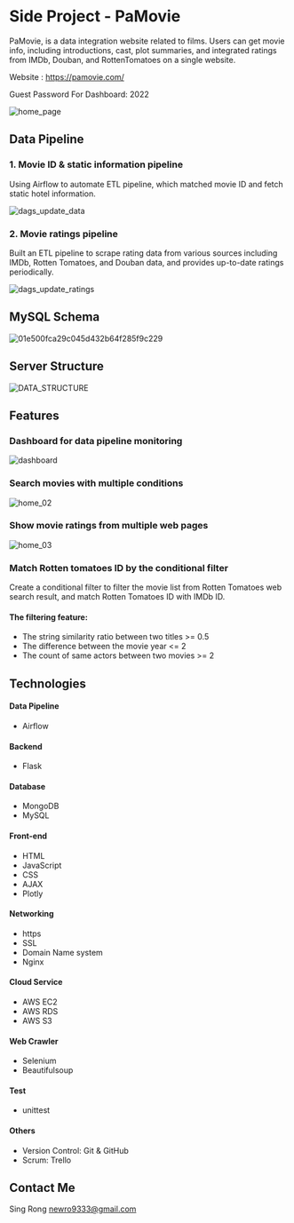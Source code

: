 # Side Project - PaMovie

PaMovie, is a data integration website related to films. Users can get movie info, including introductions, cast, plot summaries, and integrated ratings from IMDb, Douban, and RottenTomatoes on a single website.

Website : https://pamovie.com/  

Guest Password For Dashboard: 2022

![home_page](https://user-images.githubusercontent.com/97599669/194929062-c2d0e895-cf29-4f59-bb6c-b1031dfe77a9.png)


## Data Pipeline
### 1. Movie ID & static information pipeline
Using Airflow to automate ETL pipeline, which matched movie ID and fetch static hotel information.

![dags_update_data](https://user-images.githubusercontent.com/97599669/197456223-9af69d46-2604-430c-acfd-04f4a5c671d8.png)

### 2. Movie ratings pipeline
Built an ETL pipeline to scrape rating data from various sources including IMDb, Rotten Tomatoes, and Douban data, and provides up-to-date ratings periodically.

![dags_update_ratings](https://user-images.githubusercontent.com/97599669/197456262-334bc1ef-70b9-4527-8202-7fe903250cbe.png)

## MySQL Schema
![01e500fca29c045d432b64f285f9c229](https://user-images.githubusercontent.com/97599669/197459064-554b15d9-12ca-4934-8a24-2b31555809f8.png)

## Server Structure
![DATA_STRUCTURE](https://user-images.githubusercontent.com/97599669/197459143-abb62380-db5e-46a7-8fb2-9a0f154b90a4.png)

## Features
### Dashboard for data pipeline monitoring
![dashboard](https://user-images.githubusercontent.com/97599669/197510719-04fdcc90-4db8-44b4-aac8-ea6c438d90f4.gif)


### Search movies with multiple conditions
![home_02](https://user-images.githubusercontent.com/97599669/197514795-233540b2-8af2-4f74-b9a9-03a2060a994e.gif)


### Show movie ratings from multiple web pages
![home_03](https://user-images.githubusercontent.com/97599669/197515568-07f43cd0-0cb9-4dff-94f0-9c926d40bea6.gif)

### Match Rotten tomatoes ID by the conditional filter
Create a conditional filter to filter the movie list from Rotten Tomatoes web search result, and match Rotten Tomatoes ID with IMDb ID.
#### The filtering feature:
* The string similarity ratio between two titles >= 0.5 
* The difference between the movie year <= 2
* The count of same actors between two movies >= 2




## Technologies
#### Data Pipeline
*  Airflow

#### Backend
*  Flask

#### Database
*  MongoDB
*  MySQL

#### Front-end
* HTML
* JavaScript
* CSS
* AJAX
* Plotly

#### Networking
* https
* SSL
* Domain Name system
* Nginx

#### Cloud Service
*  AWS EC2
*  AWS RDS
*  AWS S3

#### Web Crawler
* Selenium
* Beautifulsoup

#### Test
* unittest

#### Others
* Version Control: Git & GitHub
* Scrum: Trello

## Contact Me
Sing Rong newro9333@gmail.com